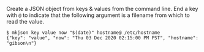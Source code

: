 Create a JSON object from keys & values from the command line.
End a key with `@` to indicate that the following argument is a filename from which to read the value.

    $ mkjson key value now "$(date)" hostname@ /etc/hostname
    {"key": "value", "now": "Thu 03 Dec 2020 02:15:00 PM PST", "hostname": "gibson\n"}

